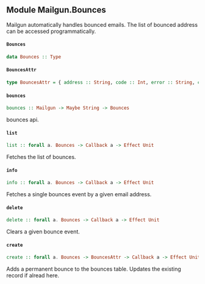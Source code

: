 ## Module Mailgun.Bounces

Mailgun automatically handles bounced emails. The list of bounced
address can be accessed programmatically.

#### `Bounces`

``` purescript
data Bounces :: Type
```

#### `BouncesAttr`

``` purescript
type BouncesAttr = { address :: String, code :: Int, error :: String, created_at :: Effect Date }
```

#### `bounces`

``` purescript
bounces :: Mailgun -> Maybe String -> Bounces
```

bounces api.

#### `list`

``` purescript
list :: forall a. Bounces -> Callback a -> Effect Unit
```

Fetches the list of bounces.

#### `info`

``` purescript
info :: forall a. Bounces -> Callback a -> Effect Unit
```

Fetches a single bounces event by a given email address.

#### `delete`

``` purescript
delete :: forall a. Bounces -> Callback a -> Effect Unit
```

Clears a given bounce event.

#### `create`

``` purescript
create :: forall a. Bounces -> BouncesAttr -> Callback a -> Effect Unit
```

Adds a permanent bounce to the bounces table. Updates the existing record
if alread here.


